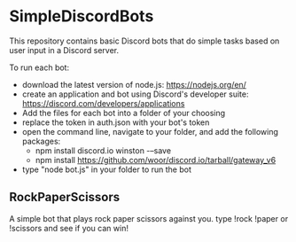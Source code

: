 # SimpleDiscordBots

This repository contains basic Discord bots that do simple tasks based on user input in a Discord server.

To run each bot:
  * download the latest version of node.js: https://nodejs.org/en/
  * create an application and bot using Discord's developer suite: https://discord.com/developers/applications
  * Add the files for each bot into a folder of your choosing
  * replace the token in auth.json with your bot's token
  * open the command line, navigate to your folder, and add the following packages:
    * npm install discord.io winston -–save
    * npm install https://github.com/woor/discord.io/tarball/gateway_v6
  * type "node bot.js" in your folder to run the bot

## RockPaperScissors

A simple bot that plays rock paper scissors against you. type !rock !paper or !scissors and see if you can win!
